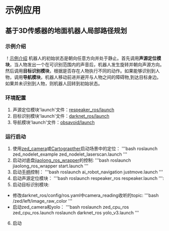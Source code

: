 # 示例应用

## 基于3D传感器的地面机器人局部路径规划
### 示例介绍
！[示例介绍](./example.png)
机器人的初始状态是朝向任意方向并处于静止。首先调用**声源定位模块**，当人物发出一个在可识别范围内的声音后，机器人发生旋转并朝向声源方向。然后调用**目标识别模块**，根据是否存在人物执行不同的动作。如果能够识别到人物，调用**导航模块**，机器人移动前进并避开与人物之间的障碍物,到达目标身边。如果并未识别到人物，则机器人回转到初始状态。

### 环境配置
1. 声源定位模块'launch'文件：[respeaker_ros/launch](https://github.com/furushchev/respeaker_ros/tree/master/launch)
2. 目标识别模块'launch'文件：[darknet_ros/launch](https://github.com/leggedrobotics/darknet_ros/tree/master/darknet_ros/launch)
3. 导航模块'launch'文件：[obsavoid/launch](https://github.com/jixingwu/obsavoid/tree/master/obsavoid/launch)

### 运行启动
1. 使用[zed_camera](http://192.168.22.201/software/sensors/ai_robot_sensors/startup.html#zed-camera)或[Cartograpther](http://192.168.22.201/software/localization/cartographer/startup.html#id3)启动场景中的定位：
	'''bash
	roslaunch zed_nodelet_example zed_nodelet_laserscan.launch
	'''
2. 启动对底盘[jiaolong_ros_wrapper](https://github.com/NLS-SJTU/jiaolong_ros_wrapper)的控制:
	'''bash
	roslaunch jiaolong_ros_wrapper start.launch
	'''
3. 启动[手柄](http://192.168.22.201/software/navigation/startup.html#id8)控制：
	'''bash
	roslaunch ai_robot_navigation justmove.launch
	'''
4. 启动声源定位模块：
	'''bash
	roslaunch respeaker_ros respeaker.launch
	''':
5. 启动目标识别模块:
- 修改darknet_ros/config/ros.yaml中camera_reading收听的topic:
	'''bash
	/zed/left/image_raw_color
	'''
- 启动zed_camera和yolo：
	'''bash
	roslaunch zed_cpu_ros zed_cpu_ros.launch
	roslaunch darknet_ros yolo_v3.launch
	'''
6. 启动
